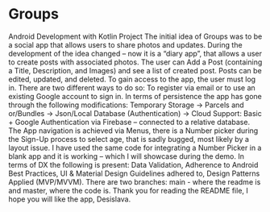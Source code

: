 # Groups
Android Development with Kotlin Project 
The initial idea of Groups was to be a social app that allows users to share photos and updates. During the development of the idea changed – now it is a “diary app”, that allows a user to create posts with associated photos.
The user can Add a Post (containing a Title, Description, and Images) and see a list of created post. Posts can be edited, updated, and deleted. 
To gain access to the app, the user must log in. There are two different ways to do so: To register via email or to use an existing Google account to sign in. 
In terms of persistence the app has gone through the following modifications: Temporary Storage -> Parcels and or/Bundles -> Json/Local Database (Authentication) -> Cloud Support: Basic + Google Authentication via Firebase – connected to a relative database.
The App navigation is achieved via Menus, there is a Number picker during the Sign-Up process to select age, that is sadly bugged, most likely by a layout issue. I have used the same code for integrating a Number Picker in a blank app and it is working – which I will showcase during the demo. 
In terms of DX the following is present: Data Validation, Adherence to Android Best Practices, UI & Material Design Guidelines adhered to, Design Patterns Applied (MVP/MVVM).
There are two branches: main - where the readme is and master, where the code is.
Thank you for reading the README file, I hope you will like the app,
Desislava.





